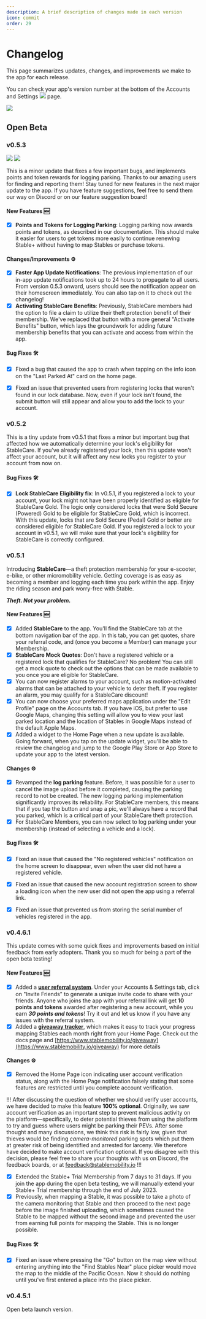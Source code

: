 ```yaml
---
description: A brief description of changes made in each version
icon: commit
order: 29
---
```


# Changelog

This page summarizes updates, changes, and improvements we make to the app for each release.

You can check your app's version number at the bottom of the Accounts and Settings ![](../static/icons/icon-account-settings.png) page.

![](../static/misc/app-version-number.png)

## Open Beta

### v0.5.3

[![](../static/buttons/google-play-button.png)](https://play.google.com/store/apps/details?id=com.stablemobility.stableapp) [![](../static/buttons/testflight-button.png)](https://testflight.apple.com/join/QAQbQUpP)

This is a minor update that fixes a few important bugs, and implements points and token rewards for logging parking. Thanks to our amazing users for finding and reporting them! Stay tuned for new features in the next major update to the app. If you have feature suggestions, feel free to send them our way on Discord or on our feature suggestion board!

#### New Features :new:
- [x] **Points and Tokens for Logging Parking**: Logging parking now awards points and tokens, as described in our documentation. This should make it easier for users to get tokens more easily to continue renewing Stable+ without having to map Stables or purchase tokens.

#### Changes/Improvements :gear:
- [x] **Faster App Update Notifications**: The previous implementation of our in-app update notifications took up to 24 hours to propagate to all users. From version 0.5.3 onward, users should see the notification appear on their homescreen immediately. You can also tap on it to check out the changelog!
- [x] **Activating StableCare Benefits**: Previously, StableCare members had the option to file a claim to utilize their theft protection benefit of their membership. We've replaced that button with a more general "Activate Benefits" button, which lays the groundwork for adding future membership benefits that you can activate and access from within the app.

#### Bug Fixes :hammer_and_wrench:
- [x] Fixed a bug that caused the app to crash when tapping on the info icon on the "Last Parked At" card on the home page.
- [x] Fixed an issue that prevented users from registering locks that weren't found in our lock database. Now, even if your lock isn't found, the submit button will still appear and allow you to add the lock to your account.


### v0.5.2

This is a tiny update from v0.5.1 that fixes a minor but important bug that affected how we automatically determine your lock's eligibility for StableCare. If you've already registered your lock, then this update won't affect your account, but it will affect any new locks you register to your account from now on.

#### Bug Fixes :hammer_and_wrench:

- [x] **Lock StableCare Eligibility fix**: In v0.5.1, if you registered a lock to your account, your lock might not have been properly identified as eligible for StableCare Gold. The logic only considered locks that were Sold Secure (Powered) Gold to be eligible for StableCare Gold, which is incorrect. With this update, locks that are Sold Secure (Pedal) Gold or better are considered eligible for StableCare Gold. If you registered a lock to your account in v0.5.1, we will make sure that your lock's eligibility for StableCare is correctly configured.

### v0.5.1

Introducing **StableCare**—a theft protection membership for your e-scooter, e-bike, or other micromobility vehicle. Getting coverage is as easy as becoming a member and logging each time you park within the app. Enjoy the riding season and park worry-free with Stable.

***Theft. Not your problem.***

#### New Features :new:
- [x] Added **StableCare** to the app. You'll find the StableCare tab at the bottom navigation bar of the app. In this tab, you can get quotes, share your referral code, and (once you become a Member) can manage your Membership.
- [x] **StableCare Mock Quotes**: Don't have a registered vehicle or a registered lock that qualifies for StableCare? No problem! You can still get a mock quote to check out the options that can be made available to you once you are eligible for StableCare.
- [x] You can now register alarms to your account, such as motion-activated alarms that can be attached to your vehicle to deter theft. If you register an alarm, you may qualify for a StableCare discount!
- [x] You can now choose your preferred maps application under the "Edit Profile" page on the Accounts tab. If you have iOS, but prefer to use Google Maps, changing this setting will allow you to view your last parked location and the location of Stables in Google Maps instead of the default Apple Maps.
- [x] Added a widget to the Home Page when a new update is available. Going forward, when you tap on the update widget, you'll be able to review the changelog and jump to the Google Play Store or App Store to update your app to the latest version.

#### Changes :gear:
- [x] Revamped the **log parking** feature. Before, it was possible for a user to cancel the image upload before it completed, causing the parking record to not be created. The new logging parking implementation significantly improves its reliability. For StableCare members, this means that if you tap the button and snap a pic, we'll always have a record that you parked, which is a critical part of your StableCare theft protection.
- [x] For StableCare Members, you can now select to log parking under your membership (instead of selecting a vehicle and a lock).

#### Bug Fixes :hammer_and_wrench:
- [x] Fixed an issue that caused the "No registered vehicles" notification on the home screen to disappear, even when the user did not have a registered vehicle.
- [x] Fixed an issue that caused the new account registration screen to show a loading icon when the new user did not open the app using a referral link.
- [x] Fixed an issue that prevented us from storing the serial number of vehicles registered in the app.


### v0.4.6.1

This update comes with some quick fixes and improvements based on initial feedback from early adopters. Thank you so much for being a part of the open beta testing!

#### New Features :new:
- [x] Added a [**user referral system**](../overview/invite-friends.md). Under your Accounts & Settings tab, click on "Invite Friends" to generate a unique invite code to share with your friends. Anyone who joins the app with your referral link will get **10 points and tokens** awarded after registering a new account, while you earn ***30 points and tokens***! Try it out and let us know if you have any issues with the referral system.
- [x] Added a [**giveaway tracker**](../open-beta/giveaways.md), which makes it easy to track your progress mapping Stables each month right from your Home Page. Check out the docs page and [https://www.stablemobility.io/giveaway](https://www.stablemobility.io/giveaway) for more details

#### Changes :gear:
- [x] Removed the Home Page icon indicating user account verification status, along with the Home Page notification falsely stating that some features are restricted until you complete account verification.

!!!
After discussing the question of whether we should verify user accounts, we have decided to make this feature **100% optional**. Originally, we saw account verification as an important step to prevent malicious activity on the platform—specifically, to deter potential thieves from using the platform to try and guess where users might be parking their PEVs. After some thought and many discussions, we think this risk is fairly low, given that thieves would be finding *camera-monitored* parking spots which put them at greater risk of being identified and arrested for larceny. We therefore have decided to make account verification optional. If you disagree with this decision, please feel free to share your thoughts with us on Discord, the feedback boards, or at feedback@stablemobility.io
!!!

- [x] Extended the Stable+ Trial Membership from 7 days to 31 days. If you join the app during the open beta testing, we will manually extend your Stable+ Trial membership through the end of July 2023.
- [x] Previously, when mapping a Stable, it was possible to take a photo of the camera monitoring that Stable and then proceed to the next page before the image finished uploading, which sometimes caused the Stable to be mapped without the second image and prevented the user from earning full points for mapping the Stable. This is no longer possible.

#### Bug Fixes :hammer_and_wrench:
- [x] Fixed an issue where pressing the "Go" button on the map view without entering anything into the "Find Stables Near" place picker would move the map to the middle of the Pacific Ocean. Now it should do nothing until you've first entered a place into the place picker.

### v0.4.5.1

Open beta launch version.
